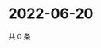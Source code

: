 # 2022-06-20

共 0 条

<!-- BEGIN WEIBO -->
<!-- 最后更新时间 Mon Jun 20 2022 04:16:14 GMT+0800 (China Standard Time) -->

<!-- END WEIBO -->
